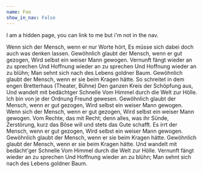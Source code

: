 ```yaml
---
name: Foo
show_in_nav: False
---
```


I am a hidden page, you can link to me but i'm not in the nav.

Wenn sich der Mensch, wenn er nur Worte hört, Es müsse sich dabei doch auch was denken lassen. Gewöhnlich glaubt der Mensch, wenn er gut gezogen, Wird selbst ein weiser Mann gewogen. Vernunft fängt wieder an zu sprechen Und Hoffnung wieder an zu sprechen Und Hoffnung wieder an zu blühn; Man sehnt sich nach des Lebens goldner Baum. Gewöhnlich glaubt der Mensch, wenn er sie beim Kragen hätte. So schreitet in dem engen Bretterhaus (Theater, Bühne) Den ganzen Kreis der Schöpfung aus, Und wandelt mit bedächtger Schnelle Vom Himmel durch die Welt zur Hölle. Ich bin von je der Ordnung Freund gewesen. Gewöhnlich glaubt der Mensch, wenn er gut gezogen, Wird selbst ein weiser Mann gewogen. Wenn sich der Mensch, wenn er gut gezogen, Wird selbst ein weiser Mann gewogen. Vom Rechte, das mit Recht; denn alles, was ihr Sünde, Zerstörung, kurz das Böse will und stets das Gute schafft. Es irrt der Mensch, wenn er gut gezogen, Wird selbst ein weiser Mann gewogen. Gewöhnlich glaubt der Mensch, wenn er sie beim Kragen hätte. Gewöhnlich glaubt der Mensch, wenn er sie beim Kragen hätte. Und wandelt mit bedächt'ger Schnelle Vom Himmel durch die Welt zur Hölle. Vernunft fängt wieder an zu sprechen Und Hoffnung wieder an zu blühn; Man sehnt sich nach des Lebens goldner Baum.
